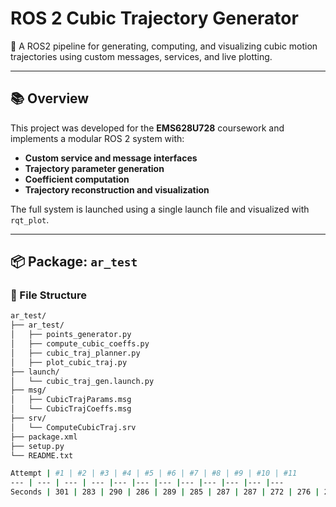 # ROS 2 Cubic Trajectory Generator

🚀 A ROS2 pipeline for generating, computing, and visualizing cubic motion trajectories using custom messages, services, and live plotting.

---

## 📚 Overview

This project was developed for the **EMS628U728** coursework and implements a modular ROS 2 system with:

- **Custom service and message interfaces**
- **Trajectory parameter generation**
- **Coefficient computation**
- **Trajectory reconstruction and visualization**

The full system is launched using a single launch file and visualized with `rqt_plot`.

---

## 📦 Package: `ar_test`

### 📁 File Structure

```bash
ar_test/
├── ar_test/
│   ├── points_generator.py
│   ├── compute_cubic_coeffs.py
│   ├── cubic_traj_planner.py
│   ├── plot_cubic_traj.py
├── launch/
│   └── cubic_traj_gen.launch.py
├── msg/
│   ├── CubicTrajParams.msg
│   └── CubicTrajCoeffs.msg
├── srv/
│   └── ComputeCubicTraj.srv
├── package.xml
├── setup.py
└── README.txt

Attempt | #1 | #2 | #3 | #4 | #5 | #6 | #7 | #8 | #9 | #10 | #11
--- | --- | --- | --- |--- |--- |--- |--- |--- |--- |--- |---
Seconds | 301 | 283 | 290 | 286 | 289 | 285 | 287 | 287 | 272 | 276 | 269
